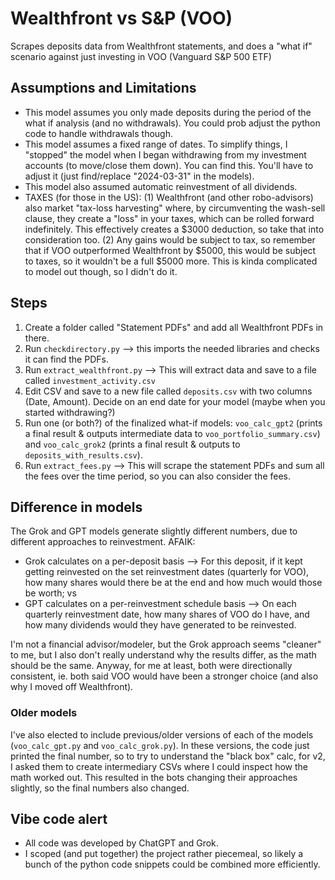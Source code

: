 # Wealthfront vs S&P (VOO)
Scrapes deposits data from Wealthfront statements, and does a "what if" scenario against just investing in VOO (Vanguard S&amp;P 500 ETF)

## Assumptions and Limitations
- This model assumes you only made deposits during the period of the what if analysis (and no withdrawals). You could prob adjust the python code to handle withdrawals though.
- This model assumes a fixed range of dates. To simplify things, I "stopped" the model when I began withdrawing from my investment accounts (to move/close them down). You can find this. You'll have to adjust it (just find/replace "2024-03-31" in the models).
- This model also assumed automatic reinvestment of all dividends. 
- TAXES (for those in the US): (1) Wealthfront (and other robo-advisors) also market "tax-loss harvesting" where, by circumventing the wash-sell clause, they create a "loss" in your taxes, which can be rolled forward indefinitely. This effectively creates a $3000 deduction, so take that into consideration too. (2) Any gains would be subject to tax, so remember that if VOO outperformed Wealthfront by $5000, this would be subject to taxes, so it wouldn't be a full $5000 more. This is kinda complicated to model out though, so I didn't do it. 
  
## Steps
1. Create a folder called "Statement PDFs" and add all Wealthfront PDFs in there.
2. Run `checkdirectory.py` --> this imports the needed libraries and checks it can find the PDFs.
3. Run `extract_wealthfront.py` --> This will extract data and save to a file called `investment_activity.csv`
4. Edit CSV and save to a new file called `deposits.csv` with two columns (Date, Amount). Decide on an end date for your model (maybe when you started withdrawing?)
6. Run one (or both?) of the finalized what-if models: `voo_calc_gpt2` (prints a final result & outputs intermediate data to `voo_portfolio_summary.csv`) and `voo_calc_grok2` (prints a final result & outputs to `deposits_with_results.csv`).
7. Run `extract_fees.py` --> This will scrape the statement PDFs and sum all the fees over the time period, so you can also consider the fees.

## Difference in models 
The Grok and GPT models generate slightly different numbers, due to different approaches to reinvestment. AFAIK:
- Grok calculates on a per-deposit basis --> For this deposit, if it kept getting reinvested on the set reinvestment dates (quarterly for VOO), how many shares would there be at the end and how much would those be worth; vs
- GPT calculates on a per-reinvestment schedule basis --> On each quarterly reinvestment date, how many shares of VOO do I have, and how many dividends would they have generated to be reinvested.

I'm not a financial advisor/modeler, but the Grok approach seems "cleaner" to me, but I also don't really understand why the results differ, as the math should be the same. Anyway, for me at least, both were directionally consistent, ie. both said VOO would have been a stronger choice (and also why I moved off Wealthfront). 

### Older models
I've also elected to include previous/older versions of each of the models (`voo_calc_gpt.py` and `voo_calc_grok.py`). In these versions, the code just printed the final number, so to try to understand the "black box" calc, for v2, I asked them to create intermediary CSVs where I could inspect how the math worked out. This resulted in the bots changing their approaches slightly, so the final numbers also changed.

## Vibe code alert
- All code was developed by ChatGPT and Grok.
- I scoped (and put together) the project rather piecemeal, so likely a bunch of the python code snippets could be combined more efficiently.
